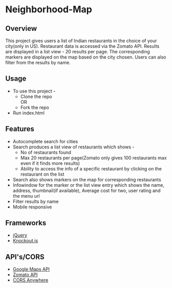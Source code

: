 # Neighborhood-Map

## Overview
This project gives users a list of Indian restaurants in the choice of your city(only in US). Restaurant data is accessed via the Zomato API. Results are displayed in a list view - 20 results per page. The corresponding markers are displayed on the map based on the city chosen. Users can also filter from the results by name.

## Usage
* To use this project - 
  * Clone the repo  
  OR
  * Fork the repo
* Run index.html

## Features
* Autocomplete search for cities
* Search produces a list view of restaurants which shows - 
  * No of restaurants found
  * Max 20 restaurants per page(Zomato only gives 100 restaurants max even if it finds more results)
  * Ability to access the info of a specific restaurant by clicking on the restaurant on the list
* Search also shows markers on the map for corresponding restaurants
* Infowindow for the marker or the list view entry which shows the name, address, thumbnail(if available), Average cost for two, user rating and the menu url
* Filter results by name
* Mobile responsive

## Frameworks 
* [jQuery](http://jquery.com/)
* [Knockout.js](http://knockoutjs.com/)

## API's/CORS
* [Google Maps API](https://developers.google.com/maps/)
* [Zomato API](https://developers.zomato.com/api)
* [CORS Anywhere](https://github.com/Rob--W/cors-anywhere)
